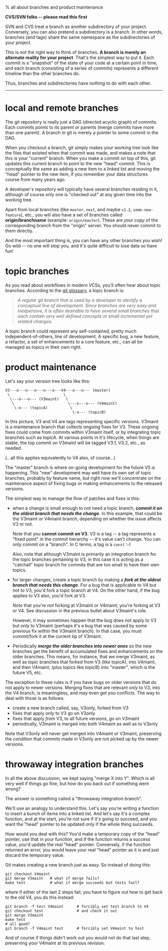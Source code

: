 % all about branches and product maintenance

**CVS/SVN folks -- please read this first**

SVN and CVS treat a branch as another subdirectory of your project.
Conversely, you can also pretend a subdirectory is a branch.  In other words,
branches (and tags) share the same namespace as the subdirectories of your
project.

This is not the right way to think of branches.  **A branch is merely an
alternate reality for your project**.  That's the simplest way to put it.
Each commit is a "snapshot" of the state of your code at a certain point in
time, and each branch (consisting of a series of commits) represents a
different timeline than the other branches do.

Thus, branches and subdirectories have *nothing* to do with each other.

----

# local and remote branches

The git repository is really just a DAG (directed acyclic graph) of commits.
Each commits points to its parent or parents (merge commits have more than one
parent).  A branch in git is merely a pointer to some commit in the DAG.

When you checkout a branch, git simply makes your working tree look like the
files that existed when that commit was made, and makes a note that this is
your "current" branch.  When you make a commit on top of this, git updates
this current branch to point to the new "head" commit.  This is conceptually
the same as adding a new item to a linked list and moving the "head" pointer
to the new item, if you remember your data structures course from many years
ago.

A developer's repository will typically have several branches residing in it,
although of course only one is "checked out" at any given time into the
working tree.

Apart from local branches (like `master`, `next`, and maybe `v1.2`,
`some-new-feature`), etc., you will also have a set of branches called
**origin/branchname** (example: `origin/master`).  These are *your copy* of
the corresponding branch from the "origin" server.  You should never commit to
them directly.

And the most important thing is, you can have any other branches you wish!  Go
wild -- no one will stop you, and it's quite difficult to lose data so have
fun!

# topic branches

As you read about workflows in modern VCSs, you'll often hear about topic
branches. According to the [git
glossary](http://www.kernel.org/pub/software/scm/git/docs/gitglossary.html#def_topic_branch),
a topic branch is:

>   *A regular git branch that is used by a developer to identify a conceptual
    line of development. Since branches are very easy and inexpensive, it is
    often desirable to have several small branches that each contain very well
    defined concepts or small incremental yet related changes.*

A topic branch could represent any self-contained, pretty much
independent-of-others, line of development.  A specific bug, a new feature, a
refactor, a set of enhancements to a core feature, etc., can all be managed as
topics in their own right.

# product maintenance

Let's say your version tree looks like this:

    V3---o---o---o---o---o---V4---o---o--- (master)
     \                        \
      \---o---o--- (V3maint)   \
       \                        \---o---o--- (V4maint)
        \-o--- (topicA)          \
                                  \-o--- (topicB)

In this picture, V3 and V4 are tags representing specific versions.  V3maint
is a maintenance branch that collects ongoing fixes for V3.  These ongoing
fixes could come from commits within V3maint itself, or by integrating topic
branches such as topicA.  At various points in it's lifecycle, when things are
stable, the top commit on V3maint will be tagged V3.1, V3.2, etc., as needed.

(...all this applies equivalently to V4 also, of course...)

The "master" branch is where on-going development for the future V5 is
happening.  This "new" development may well have its own set of topic
branches, probably by feature name, but right now we'll concentrate on the
maintenance aspect of fixing bugs or making enhancements to the released
versions.

The simplest way to manage the flow of patches and fixes is this:

  * when a change is small enough to not need a topic branch, ***commit it on
    the oldest branch that needs the change***.  In this example, that could
    be the V3maint or V4maint branch, depending on whether the issue affects
    V3 or not.

    Note that you **cannot commit on V3**.  V3 is a tag -- a tag represents a
    "fixed point" in the commit hierarchy -- it's value can't change.  You can
    only commit on a "branch".  In C terms, a tag is a `const` :-)

    Also, note that although V3maint is primarily an integration branch for
    the topic branches pertaining to V3, in this case it is acting as a
    "catchall" topic branch for commits that are too small to have their own
    topics.

  * for larger changes, create a topic branch by making a ***fork at the
    oldest branch that needs this change***.  For a bug that is applicable to
    V4 but not to V3, you'd fork a topic branch at V4.  On the other hand, if
    the bug applies to V3 also, you'd fork at V3.

    *Note* that you're *not* forking at V3maint or V4maint; you're forking at
    V3 or V4.  See discussion in the previous bullet about V3maint's role.

    However, it may sometimes happen that the bug does not apply to V3 but
    *only* to V3maint (perhaps it's a bug that was caused by some previous fix
    within the V3maint branch).  In that case, you must commit/fork it at the
    current tip of V3maint.

  * Periodically ***merge the older branches into newer ones*** so the new
    branches get the benefit of accumulated fixes and enhancements on the
    older branches.  This means, for instance, that we merge V3maint, as well
    as topic branches that forked from V3 (like topicA), into V4maint, and
    then V4maint, (plus topics like topicB) into "master", which is the future
    V5, etc.

The exception to these rules is if you have bugs on older versions that do not
apply to newer versions.  Merging fixes that are relevant *only* to V3, into
the V4 branch, is meaningless, and may even get you conflicts.  The way to
deal with those is as follows:

  * create a new branch called, say, V3only, forked from V3
  * fixes that apply *only* to V3 go on V3only
  * fixes that apply *from* V3, to all future versions, go on V3maint
  * periodically, V3maint is merged into both V4maint as well as to V3only

Note that V3only will never get merged into V4maint or V3maint, preserving the
condition that commits made in V3only are not picked up by the newer versions.

# throwaway integration branches

In all the above discussion, we kept saying "merge X into Y".  Which is all
very well if things go fine, but how do you back out if something went wrong?

The answer is something called a "throwaway integration branch".

We'll use an analogy to understand this.  Let's say you're writing a function
to insert a bunch of items into a linked list.  And let's say it's a complex
function, and at the start, you're not sure if it's going to succeed, and you
want the "head" pointer to be updated only if the whole thing succeeds.

How would you deal with this?  You'd make a temporary copy of the "head"
pointer, use that in your function, and if the function returns a success
value, you'd update the real "head" pointer.  Conversely, if the function
returned an error, you would leave your real "head" pointer as it is and just
discard the temporary value.

Git makes creating a new branch just as easy.  So instead of doing this:

    git checkout V4maint
    git merge V3maint   # what if merge fails?
    make test           # what if merge succeeds but tests fail?

where if either of the last 2 steps fail, you have to figure out how to get
back to the old V4, you do this instead:

    git branch -f test V4maint      # forcibly set test branch to V4
    git checkout test               # and check it out
    git merge V3maint
    make test
    # all good?
    git branch -f V4maint test      # forcibly set V4maint to test

And of course if things didn't work out you would not do that last step,
preserving your V4maint at its previous revision.
